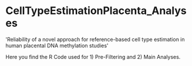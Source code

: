 # CellTypeEstimationPlacenta_Analyses

'Reliability of a novel approach for reference-based cell type estimation in human placental DNA methylation studies'

Here you find the R Code used for 1) Pre-Filtering and 2) Main Analyses. 

